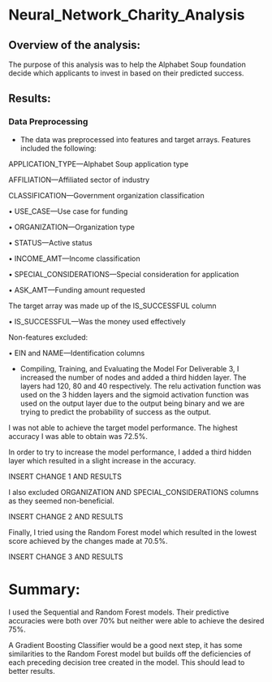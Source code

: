 # Neural_Network_Charity_Analysis
## Overview of the analysis: 
The purpose of this analysis was to help the Alphabet Soup foundation decide which applicants to invest in based on their predicted success. 

## Results: 
### Data Preprocessing
- The data was preprocessed into features and target arrays. Features included the following:

APPLICATION_TYPE—Alphabet Soup application type

AFFILIATION—Affiliated sector of industry

CLASSIFICATION—Government organization classification

•	USE_CASE—Use case for funding

•	ORGANIZATION—Organization type

•	STATUS—Active status

•	INCOME_AMT—Income classification

•	SPECIAL_CONSIDERATIONS—Special consideration for application

•	ASK_AMT—Funding amount requested

The target array was made up of the IS_SUCCESSFUL column

•	IS_SUCCESSFUL—Was the money used effectively

Non-features excluded:

•	EIN and NAME—Identification columns

- Compiling, Training, and Evaluating the Model
For Deliverable 3, I increased the number of nodes and added a third hidden layer. The layers had 120, 80 and 40 respectively. The relu activation function was used on the 3 hidden layers and the sigmoid activation function was used on the output layer due to the output being binary and we are trying to predict the probability of success as the output.

I was not able to achieve the target model performance. The highest accuracy I was able to obtain was 72.5%.

In order to try to increase the model performance, I added a third hidden layer which resulted in a slight increase in the accuracy. 

INSERT CHANGE 1 AND RESULTS

I also excluded ORGANIZATION AND SPECIAL_CONSIDERATIONS columns as they seemed non-beneficial. 

INSERT CHANGE 2 AND RESULTS

Finally, I tried using the Random Forest model which resulted in the lowest score achieved by the changes made at 70.5%. 

INSERT CHANGE 3 AND RESULTS

# Summary: 

I used the Sequential and Random Forest models. Their predictive accuracies were both over 70% but neither were able to achieve the desired 75%.

A Gradient Boosting Classifier would be a good next step, it has some similarities to the Random Forest model but builds off the deficiencies of each preceding decision tree created in the model. This should lead to better results. 
